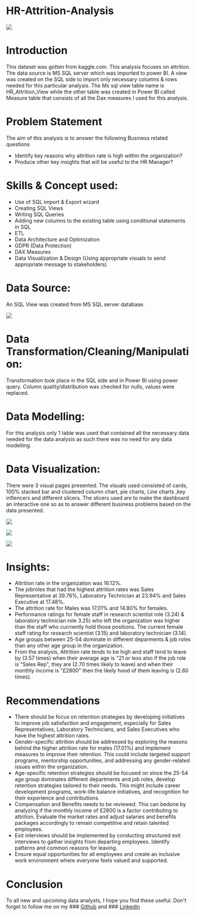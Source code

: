 # HR-Attrition-Analysis

![](Intro.jpg)

# Introduction

This dataset was gotten from kaggle.com. This analysis focuses on attrition. The data source is MS SQL server which was imported to power BI. A view was created on the SQL side to import only necessary columns & rows needed for this particular analysis. The Ms sql view table name is HR_Attrition_View while the other table was created in Power BI called Measure table that consists of all the Dax measures I used for this analysis.

# Problem Statement 

The aim of this analysis is to answer the following Business related questions

-  Identify key reasons why attrition rate is high within the organization?
-  Produce other key insights that will be useful to the HR Manager?
 
# Skills & Concept used:

- Use of SQL import & Export wizard
- Creating SQL Views
- Writing SQL Queries
- Adding new columns to the existing table using conditional statements in SQL
- ETL
- Data Architecture and Optimization
- GDPR (Data Protection)
- DAX Measures
- Data Visualization & Design (Using appropriate visuals to send appropriate message to stakeholders)

# Data Source:

An SQL View was created from MS SQL server database.

![](SQL_View.jpg)

# Data Transformation/Cleaning/Manipulation:

Transformation took place in the SQL side and in Power BI using power query. Column quality/distribution was checked for nulls, values were replaced. 

# Data Modelling:

For this analysis only 1 table was used that contained all the necessary data needed for the data analysis as such there was no need for any data modelling.

# Data Visualization:

There were 3 visual pages presented. The visuals used consisted of cards, 100% stacked bar and clustered column chart, pie charts, Line charts ,key inflencers and different slicers. The slicers used are to make the dashboard an interactive one so as to answer different business problems based on the data presented.

![](Visual_1.jpg)

![](Visual_2.jpg)

![](Visual_3.jpg)

# Insights:

- Attrition rate in the organization was 16.12%.
- The jobroles that had the highest attrition rates was Sales Representative at 39.76%, Laboratory Technician at 23.94% and Sales Executive at 17.48%.
- The attrition rate for Males was 17.01% and 14.80% for females.
- Performance ratings for female staff in research scientist role (3.24) & laboratory technician role 3.25) who left the organization was higher than the staff who currrently hold those positions. The current female staff rating for research scientist (3.15) and laboratory technician (3.14).
- Age groups between 25-54 dominate in different deparments & job roles than any other age group in the organization.
- From the analysis, Attrition rate tends to be high and staff tend to leave by (3.57 times) when their average age is "21 or less also if the job role is "Sales Rep", they are (2.70 times likely to leave) and when their monthly income is "£2800" then the likely hood of them leaving is (2.60 times).

# Recommendations

- There should be focus on retention strategies by developing initiatives to improve job satisfaction and engagement, especially for Sales Representatives, Laboratory Technicians, and Sales Executives who have the highest attrition rates. 
- Gender-specific attrition should be addressed by exploring the reasons behind the higher attrition rate for males (17.01%) and implement measures to improve their retention. This could include targeted support programs, mentorship opportunities, and addressing any gender-related issues within the organization.
- Age-specific retention strategies should be focused on since the 25-54 age group dominates different departments and job roles, develop retention strategies tailored to their needs. This might include career development programs, work-life balance initiatives, and recognition for their experience and contributions.
- Compensation and Benefits needs to be reviewed. This can bedone by analyzing if the monthly income of £2800 is a factor contributing to attrition. Evaluate the market rates and adjust salaries and benefits packages accordingly to remain competitive and retain talented employees.
- Exit interviews should be implemented by conducting structured exit interviews to gather insights from departing employees. Identify patterns and common reasons for leaving.
- Ensure equal opportunities for all employees and create an inclusive work environment where everyone feels valued and supported.

# Conclusion

To all new and upcoming data analysts, I hope you find these useful. Don't forget to follow me on my ### [Github](https://github.com/Babzyadamu/) and ### [Linkedin](https://www.linkedin.com/in/ahmed-adamu-0b63b9a5)



 
